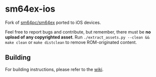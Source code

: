 # sm64ex-ios
Fork of [sm64pc/sm64ex](https://github.com/sm64pc/sm64ex) ported to iOS devices. 

Feel free to report bugs and contribute, but remember, there must be **no upload of any copyrighted asset**. 
Run `./extract_assets.py --clean && make clean` or `make distclean` to remove ROM-originated content.

## Building
For building instructions, please refer to the [wiki](https://github.com/ckosmic/sm64ex-ios/wiki).
